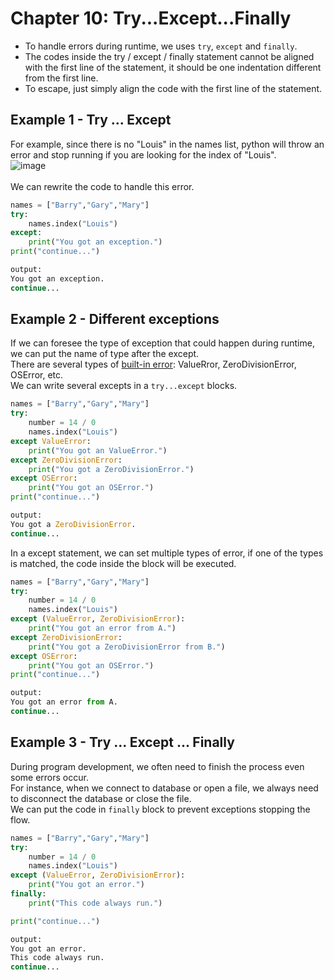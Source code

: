 # Chapter 10: Try...Except...Finally

- To handle errors during runtime, we uses ```try```, ```except``` and ```finally```.
- The codes inside the try / except / finally statement cannot be aligned with the first line of the statement, it should be one indentation different from the first line.
- To escape, just simply align the code with the first line of the statement.

## Example 1 - Try ... Except

For example, since there is no "Louis" in the names list, python will throw an error and stop running if you are looking for the index of "Louis".<br/>
![image](https://user-images.githubusercontent.com/51909547/193315048-44bb7fd1-5c3b-46f4-88b3-37ecd91a4c2f.png) <br/>
<br/>
We can rewrite the code to handle this error.<br/>

```python
names = ["Barry","Gary","Mary"] 
try:
    names.index("Louis")
except:
    print("You got an exception.")
print("continue...")

output:
You got an exception.
continue...
```

## Example 2 - Different exceptions

If we can foresee the type of exception that could happen during runtime, we can put the name of type after the except. <br/>
There are several types of [built-in error](https://docs.python.org/3/library/exceptions.html): ValueRror, ZeroDivisionError, OSError, etc.<br/>
We can write several excepts in a ```try...except``` blocks. <br/>

```python
names = ["Barry","Gary","Mary"] 
try:
    number = 14 / 0
    names.index("Louis")
except ValueError:
    print("You got an ValueError.")
except ZeroDivisionError:
    print("You got a ZeroDivisionError.")
except OSError:
    print("You got an OSError.")
print("continue...")

output:
You got a ZeroDivisionError.
continue...
```

In a except statement, we can set multiple types of error, if one of the types is matched, the code inside the block will be executed.

```python
names = ["Barry","Gary","Mary"] 
try:
    number = 14 / 0
    names.index("Louis")
except (ValueError, ZeroDivisionError):
    print("You got an error from A.")
except ZeroDivisionError:
    print("You got a ZeroDivisionError from B.")
except OSError:
    print("You got an OSError.")
print("continue...")

output:
You got an error from A.
continue...
```

## Example 3 - Try ... Except ... Finally

During program development, we often need to finish the process even some errors occur.<br/>
For instance, when we connect to database or open a file, we always need to disconnect the database or close the file.<br/>
We can put the code in ```finally``` block to prevent exceptions stopping the flow.

```python
names = ["Barry","Gary","Mary"] 
try:
    number = 14 / 0
    names.index("Louis")
except (ValueError, ZeroDivisionError):
    print("You got an error.")
finally:
    print("This code always run.")

print("continue...")

output:
You got an error.
This code always run.
continue...
```
